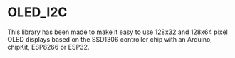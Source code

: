 # OLED_I2C

This library has been made to make it easy to use 128x32 and 128x64 pixel OLED displays based on the SSD1306 controller chip with an Arduino, chipKit, ESP8266 or ESP32.